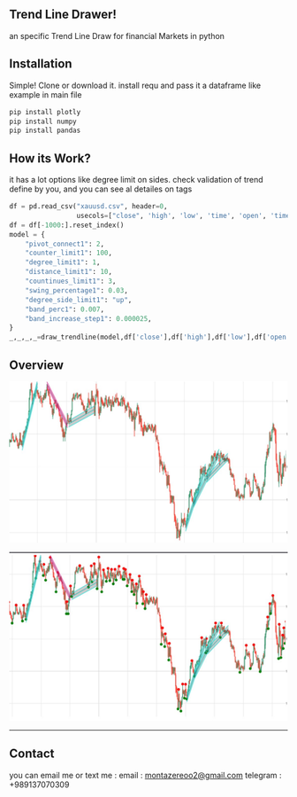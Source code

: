 ## Trend Line Drawer!
an specific Trend Line Draw for financial Markets in python
## Installation
Simple! Clone or download it. install requ and pass it a dataframe like example in main file
```python
pip install plotly
pip install numpy
pip install pandas
```
## How its Work?
it has a lot options like degree limit on sides. check validation of trend define by you, and you can see al detailes on tags
```python
df = pd.read_csv("xauusd.csv", header=0,
                 usecols=["close", 'high', 'low', 'time', 'open', 'time'])
df = df[-1000:].reset_index()
model = {
    "pivot_connect1": 2,
    "counter_limit1": 100,
    "degree_limit1": 1,
    "distance_limit1": 10,
    "countinues_limit1": 3,
    "swing_percentage1": 0.03,
    "degree_side_limit1": "up",
    "band_perc1": 0.007,
    "band_increase_step1": 0.000025,
}
_,_,_,_=draw_trendline(model,df['close'],df['high'],df['low'],df['open'],df.index,True)
```
## Overview
<p align="center">
    <a href="_" target="_blank">
    <img src="https://github.com/safaritrader/Trend-Line/blob/main/Screenshot%202023-11-10%20195423.jpg">
</a></p>
<p align="center">
    <a href="_" target="_blank">
    <img src="https://github.com/safaritrader/Trend-Line/blob/main/Screenshot%202023-11-10%20195443.jpg">
</a></p>

---

## Contact
you can email me or text me :
email : montazereoo2@gmail.com
telegram : +989137070309
